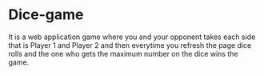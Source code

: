 # Dice-game
It is a web application game where you and your opponent takes each side that is Player 1 and Player 2 and then everytime you refresh the page dice rolls and the one who gets the maximum number on the dice wins the game.
